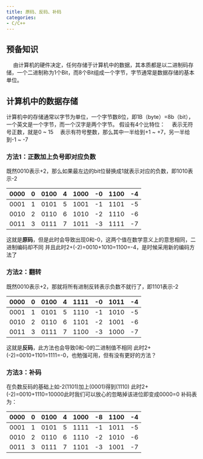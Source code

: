 ```yaml
---
title: 原码、反码、补码
categories: 
- C/C++
---
```


## 预备知识
&emsp; 由计算机的硬件决定，任何存储于计算机中的数据，其本质都是以二进制码存储，一个二进制称为1个Bit，而8个Bit组成一个字节，字节通常是数据存储的基本单位。
## 计算机中的数据存储
计算机中的存储通常以字节为单位，一个字节数8位，即1B（byte）=8b（bit），一个英文是一个字节，而一个汉字是两个字节。
假设有4个比特位：
&emsp;表示无符号正数，就是0 ~ 15
&emsp;表示有符号整数，那么其中一半给到+1 ~ +7，另一半给到-1 ~ -7
### 方法1：正数加上负号即对应负数
既然0010表示+2，那么如果最左边的bit位替换成1就表示对应的负数，即1010表示-2


| 0000 |  0   | 0100 |  4   | 1000 |  -0  | 1100 |  -4  |
| :--: | :--: | :--: | :--: | :--: | :--: | :--: | :--: |
| 0001 |  1   | 0101 |  5   | 1001 |  -1  | 1101 |  -5  |
| 0010 |  2   | 0110 |  6   | 1010 |  -2  | 1110 |  -6  |
| 0011 |  3   | 0111 |  7   | 1011 |  -3  | 1111 |  -7  |


这就是**原码**，但是此时会导致出现0和-0，这两个值在数学意义上的意思相同，二进制编码却不同
并且此时2+(-2)=0010+1010=1100=-4，是时候采用新的编码方法了
### 方法2：翻转
既然0010表示+2，那就将所有进制反转表示负数不就行了，即1101表示-2


| 0000 |  0   | 0100 |  4   | 1111 |  -0  | 1011 |  -4  |
| :--: | :--: | :--: | :--: | :--: | :--: | :--: | :--: |
| 0001 |  1   | 0101 |  5   | 1110 |  -1  | 1010 |  -5  |
| 0010 |  2   | 0110 |  6   | 1101 |  -2  | 1001 |  -6  |
| 0011 |  3   | 0111 |  7   | 1100 |  -3  | 1000 |  -7  |


这就是**反码**，此方法也会导致0和-0的二进制值不相同
此时2+(-2)=0010+1101=1111=-0，也勉强可用，但有没有更好的方法？
### 方法3：补码
在负数反码的基础上如-2(1101)加上(0001)得到(1110)
此时2+(-2)=0010+1110=10000此时我们可以放心的忽略掉该进位即变成0000=0
补码表为：


| 0000 |  0   | 0100 |  4   | 1000 |  -8  | 1100 |  -4  |
| :--: | :--: | :--: | :--: | :--: | :--: | :--: | :--: |
| 0001 |  1   | 0101 |  5   | 1111 |  -1  | 1011 |  -5  |
| 0010 |  2   | 0110 |  6   | 1110 |  -2  | 1010 |  -6  |
| 0011 |  3   | 0111 |  7   | 1101 |  -3  | 1001 |  -7  |
